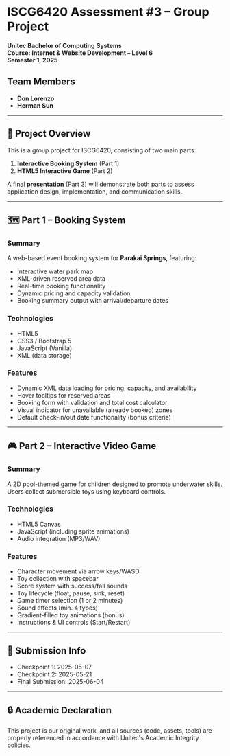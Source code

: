 # ISCG6420 Assessment #3 – Group Project  
**Unitec Bachelor of Computing Systems**  
**Course: Internet & Website Development – Level 6**  
**Semester 1, 2025**

## Team Members
- **Don Lorenzo**
- **Herman Sun**

---

## 📁 Project Overview

This is a group project for ISCG6420, consisting of two main parts:

1. **Interactive Booking System** (Part 1)
2. **HTML5 Interactive Game** (Part 2)

A final **presentation** (Part 3) will demonstrate both parts to assess application design, implementation, and communication skills.

---

## 🗺️ Part 1 – Booking System

### Summary
A web-based event booking system for **Parakai Springs**, featuring:
- Interactive water park map
- XML-driven reserved area data
- Real-time booking functionality
- Dynamic pricing and capacity validation
- Booking summary output with arrival/departure dates

### Technologies
- HTML5
- CSS3 / Bootstrap 5
- JavaScript (Vanilla)
- XML (data storage)

### Features
- Dynamic XML data loading for pricing, capacity, and availability
- Hover tooltips for reserved areas
- Booking form with validation and total cost calculator
- Visual indicator for unavailable (already booked) zones
- Default check-in/out date functionality (bonus criteria)

---

## 🎮 Part 2 – Interactive Video Game

### Summary
A 2D pool-themed game for children designed to promote underwater skills. Users collect submersible toys using keyboard controls.

### Technologies
- HTML5 Canvas
- JavaScript (including sprite animations)
- Audio integration (MP3/WAV)

### Features
- Character movement via arrow keys/WASD
- Toy collection with spacebar
- Score system with success/fail sounds
- Toy lifecycle (float, pause, sink, reset)
- Game timer selection (1 or 2 minutes)
- Sound effects (min. 4 types)
- Gradient-filled toy animations (bonus)
- Instructions & UI controls (Start/Restart)

---

## 📌 Submission Info

- Checkpoint 1: 2025-05-07  
- Checkpoint 2: 2025-05-21  
- Final Submission: 2025-06-04

---

## 🔒 Academic Declaration

This project is our original work, and all sources (code, assets, tools) are properly referenced in accordance with Unitec's Academic Integrity policies.
